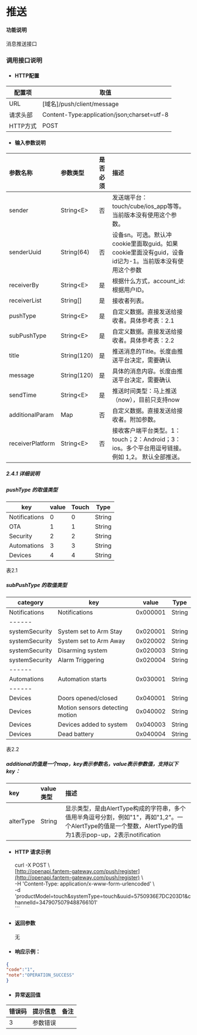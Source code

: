 # 推送

#### 功能说明

消息推送接口

### 调用接口说明

* #### HTTP配置

| 配置项 | 取值 |
| --- | --- |
| URL | \[域名\]/push/client/message |
| 请求头部 | Content-Type:application/json;charset=utf-8 |
| HTTP方式 | POST |

* #### 输入参数说明

| 参数名称 | 参数类型 | 是否必须 | 描述 |
| :--- | :--- | :--- | :--- |
| sender | String&lt;E&gt; | 否 | 发送端平台：touch/cube/ios\_app等等。当前版本没有使用这个参数。 |
| senderUuid | String\(64\) | 否 | 设备sn。可选。默认冲cookie里面取guid。如果cookie里面没有guid，设备id记为-1。当前版本没有使用这个参数 |
| receiverBy | String&lt;E&gt; | 是 | 根据什么方式，account\_id:根据用户ID。 |
| receiverList | String\[\] | 是 | 接收者列表。 |
| pushType | String&lt;E&gt; | 是 | 自定义数据。直接发送给接收者。具体参考表：2.1 |
| subPushType | String&lt;E&gt; | 是 | 自定义数据。直接发送给接收者。具体参考表：2.2 |
| title | String\(120\) | 是 | 推送消息的Title。长度由推送平台决定，需要确认 |
| message | String\(120\) | 是 | 具体的消息内容。长度由推送平台决定，需要确认 |
| sendTime | String&lt;E&gt; | 是 | 推送时间类型：马上推送（now），目前只支持now |
| additionalParam | Map | 否 | 自定义数据。直接发送给接收者。附加参数。 |
| receiverPlatform | String&lt;E&gt; | 否 | 接收客户端平台类型。1：touch；2：Android；3：ios。多个平台用逗号链接。例如 1,2。 默认全部推送。 |

##### 2.4.1 详细说明

##### pushType 的取值类型

| key | value | Touch | Type |
| --- | --- | --- | --- |
| Notifications | 0 | 0 | String |
| OTA | 1 | 1 | String |
| Security | 2 | 2 | String |
| Automations | 3 | 3 | String |
| Devices | 4 | 4 | String |

表2.1

##### subPushType 的取值类型

| category | key | value | Type |
| --- | --- | --- | --- |
| Notifications | Notifications | 0x000001 | String |
| ------ |  |  |  |
| systemSecurity | System set to Arm Stay | 0x020001 | String |
| systemSecurity | System set to Arm Away | 0x020002 | String |
| systemSecurity | Disarming system | 0x020003 | String |
| systemSecurity | Alarm Triggering | 0x020004 | String |
| ------ |  |  |  |
| Automations | Automation starts | 0x030001 | String |
| ------ |  |  |  |
| Devices | Doors opened/closed | 0x040001 | String |
| Devices | Motion sensors detecting motion | 0x040002 | String |
| Devices | Devices added to system | 0x040003 | String |
| Devices | Dead battery | 0x040004 | String |

表2.2

##### additional的值是一个map，key表示参数名，value表示参数值，支持以下key：

| key | value类型 | 描述 |
| :--- | :--- | :--- |
| alterType | String | 显示类型，是由AlertType构成的字符串，多个值用半角逗号分割，例如"1"，再如"1,2"。一个AlertType的值是一个整数，AlertType的值为1表示pop-up，2表示notification |

* #### HTTP 请求示例

  curl -X POST \  
  [http://openapi.fantem-gateway.com/push/register](http://openapi.fantem-gateway.com/push/register) \  
  -H 'Content-Type: application/x-www-form-urlencoded' \  
  -d 'productModel=touch&systemType=touch&uuid=5750936E7DC203D1&channelId=3479075079488766101'  
  \`\`\`

* #### 返回参数

  无

* #### 响应示例：

```json
{
"code":"1",
"note":"OPERATION_SUCCESS"
}
```

* #### 异常返回值

| 错误码 | 提示信息 | 备注 |
| :--- | :--- | :--- |
| 3 | 参数错误 |  |



